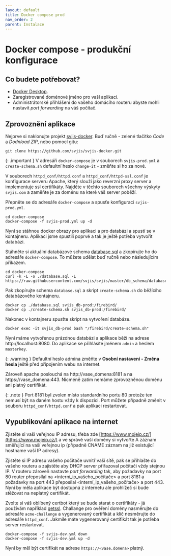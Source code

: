 ```yaml
---
layout: default
title: Docker compose prod
nav_order: 2
parent: Instalace
---
```


# Docker compose - produkční konfigurace

## Co budete potřebovat? 

* [Docker Desktop](https://www.docker.com/products/docker-desktop).
* Zaregistrované doménové jméno pro vaší aplikaci.
* Administrátorské přihlášení do vašeho domácího routeru abyste mohli nastavit _port forwarding_ na váš počítač.

## Zprovoznění aplikace

Nejprve si naklonujte projekt [svjis-docker](https://github.com/svjis/svjis-docker). Buď ručně - zelené tlačítko _Code_ a _Dodnload ZIP_, nebo pomocí gitu:

```
git clone https://github.com/svjis/svjis-docker.git
```

{: .important }
V adresáři `docker-compose` je v souborech `svjis-prod.yml` a `create-schema.sh` defaultní heslo `change-it` - změňte si ho za nové.

V souborech `httpd_conf/httpd.conf` a `httpd_conf/httpd-ssl.conf` je konfigurace serveru Apache, který slouží jako reverzní proxy server a implementuje ssl certifikáty. Najděte v těchto souborech všechny výskyty `svjis.com` a zaměňte je za doménu na které váš server poběží.

Přepněte se do adresáře `docker-compose` a spusťe konfiguraci `svjis-prod.yml`.

```
cd docker-compose
docker-compose -f svjis-prod.yml up -d
```

Nyní se stáhnou docker obrazy pro aplikaci a pro databázi a spustí se v kontajneru. Aplikaci jsme spustili poprvé a tak je ještě potřeba vytvořit databázi. 

Stáhněte si aktuální databázové schema [database.sql](https://raw.githubusercontent.com/svjis/svjis/master/db_schema/database.sql) a zkopírujte ho do adresáře `docker-compose`. To můžete udělat buď ručně nebo následujícím příkazem.

```
cd docker-compose
curl -k -L -o ./database.sql -L https://raw.githubusercontent.com/svjis/svjis/master/db_schema/database.sql
```

Pak zkopírujte schema `database.sql` a skript `create-schema.sh` do běžícího databázového kontajneru.

```
docker cp ./database.sql svjis_db-prod:/firebird/
docker cp ./create-schema.sh svjis_db-prod:/firebird/
```

Nakonec v kontajneru spusťte skript na vytvoření databáze.

```
docker exec -it svjis_db-prod bash "/firebird/create-schema.sh"
```

Nyní máme vytvořenou prázdnou databázi a aplikace běží na adrese http://localhost:8080. Do aplikace se přihlásíte jménem `admin` a heslem `masterkey`.

{: .warning }
Defaultní heslo admina změňte v __Osobní nastavení - Změna hesla__ ještě před připojením webu na internet.

Zároveň apache poslouchá na http://vase_domena:8181 a na https://vase_domena:443. Nicméně zatím nemáme zprovozněnou doménu ani platný certifikát.

{: .note }
Port 8181 byl zvolen místo standardního portu 80 protože ten nemusí být na daném hostu vždy k dispozici. Port můžete případně změnit v souboru `httpd_conf/httpd.conf` a pak aplikaci restartovat.

## Vypublikování aplikace na internet

Zjistěte si vaší veřejnou IP adresu, třeba zde [https://www.mojeip.cz/](https://www.mojeip.cz/) a ve správě vaší domény si vytvořte A záznam směřující na vaší veřejnou ip (případně CNAME záznam na již existující hostname vaší IP adresy).

Zjistěte si IP adresu vašeho počítače uvnitř vaší sítě, pak se přihlašte do vašeho routeru a zajistěte aby DHCP server přiřazoval počítači vždy stejnou IP. V routeru zároveň nastavte _port forwarding_ tak, aby požadavky na port 80 router přeposílal na <interní_ip_vašeho_počítače> a port 8181 a požadavky na port 443 přeposílal <interní_ip_vašeho_počítače> a port 443. Nyní by měla aplikace být dostupná z internetu ale prohlížeč si bude stěžovat na neplatný certifikát.

Zvolte si váš oblíbený certbot který se bude starat o certifikáty - já používám například [getssl](https://github.com/srvrco/getssl). Challange pro ověření domény nasměrujte do adresáře `acme-challenge` a vygenerovaný certifikát a klíč nesměrujte do adresáře `httpd_conf`. Jakmile máte vygenerovaný certifikát tak je potřeba server restartovat.

```
docker-compose -f svjis-dev.yml down
docker-compose -f svjis-dev.yml up -d
```

Nyní by měl být certifikát na adrese `https://<vase.domena>` platný.